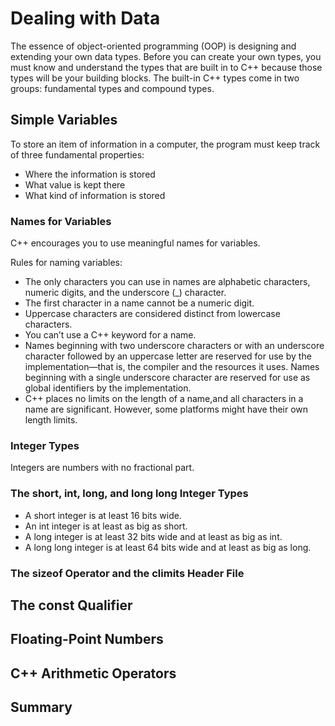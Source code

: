 # Dealing with Data

The essence of object-oriented programming (OOP) is designing and extending your own data types. Before you can create your own types, you must know and understand the types that are built in to C++ because those types will be your building blocks. The built-in C++ types come in two groups: fundamental types and compound types.

## Simple Variables
To store an item of information in a computer, the program must keep track of three fundamental properties:
- Where the information is stored
- What value is kept there
- What kind of information is stored

### Names for Variables
C++ encourages you to use meaningful names for variables.

Rules for naming variables:
- The only characters you can use in names are alphabetic characters, numeric digits,
and the underscore (_) character.
- The first character in a name cannot be a numeric digit.
- Uppercase characters are considered distinct from lowercase characters.
- You can’t use a C++ keyword for a name.
- Names beginning with two underscore characters or with an underscore character
followed by an uppercase letter are reserved for use by the implementation—that is,
the compiler and the resources it uses. Names beginning with a single underscore
character are reserved for use as global identifiers by the implementation.
- C++ places no limits on the length of a name,and all characters in a name are significant. However, some platforms might have their own length limits.

### Integer Types
Integers are numbers with no fractional part.

### The short, int, long, and long long Integer Types

- A short integer is at least 16 bits wide.
- An int integer is at least as big as short.
- A long integer is at least 32 bits wide and at least as big as int.
- A long long integer is at least 64 bits wide and at least as big as long.

### The sizeof Operator and the climits Header File


## The const Qualifier

## Floating-Point Numbers

## C++ Arithmetic Operators

## Summary

